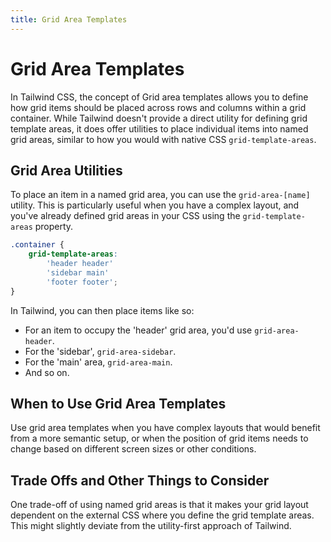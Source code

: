 ```yaml
---
title: Grid Area Templates
---
```


# Grid Area Templates

In Tailwind CSS, the concept of Grid area templates allows you to define how grid items should be placed across rows and columns within a grid container. While Tailwind doesn't provide a direct utility for defining grid template areas, it does offer utilities to place individual items into named grid areas, similar to how you would with native CSS `grid-template-areas`.

## Grid Area Utilities

To place an item in a named grid area, you can use the `grid-area-[name]` utility. This is particularly useful when you have a complex layout, and you've already defined grid areas in your CSS using the `grid-template-areas` property.

```css
.container {
	grid-template-areas:
		'header header'
		'sidebar main'
		'footer footer';
}
```

In Tailwind, you can then place items like so:

- For an item to occupy the 'header' grid area, you'd use `grid-area-header`.
- For the 'sidebar', `grid-area-sidebar`.
- For the 'main' area, `grid-area-main`.
- And so on.

## When to Use Grid Area Templates

Use grid area templates when you have complex layouts that would benefit from a more semantic setup, or when the position of grid items needs to change based on different screen sizes or other conditions.

## Trade Offs and Other Things to Consider

One trade-off of using named grid areas is that it makes your grid layout dependent on the external CSS where you define the grid template areas. This might slightly deviate from the utility-first approach of Tailwind.
